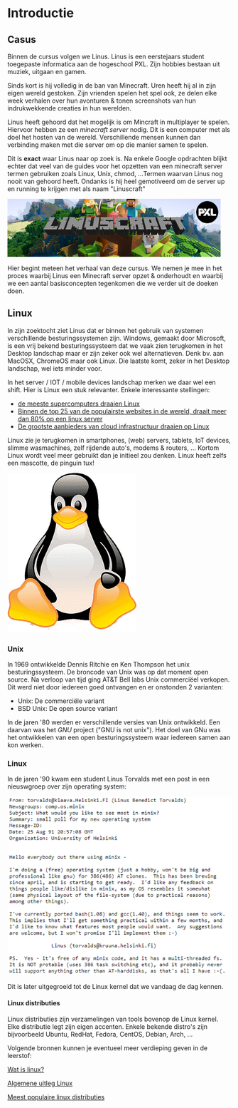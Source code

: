 # Introductie

## Casus
Binnen de cursus volgen we Linus. Linus is een eerstejaars student toegepaste informatica aan de hogeschool PXL. Zijn hobbies bestaan uit muziek, uitgaan en gamen. 

Sinds kort is hij volledig in de ban van Minecraft. Uren heeft hij al in zijn eigen wereld gestoken. Zijn vrienden spelen het spel ook, ze delen elke week verhalen over hun avonturen & tonen screenshots van hun indrukwekkende creaties in hun werelden.

Linus heeft gehoord dat het mogelijk is om Mincraft in multiplayer te spelen. Hiervoor hebben ze een *minecraft server* nodig. Dit is een computer met als doel het hosten van de wereld. Verschillende mensen kunnen dan verbinding maken met die server om op die manier samen te spelen.

Dit is **exact** waar Linus naar op zoek is. Na enkele Google opdrachten blijkt echter dat veel van de guides voor het opzetten van een minecraft server termen gebruiken zoals Linux, Unix, chmod, ...Termen waarvan Linus nog nooit van gehoord heeft. Ondanks is hij heel gemotiveerd om de server up en running te krijgen met als naam "Linuscraft"

![linuscraft](../images/linuxcraft.png)

Hier begint meteen het verhaal van deze cursus. We nemen je mee in het proces waarbij Linus een Minecraft server opzet & onderhoudt en waarbij we een aantal basisconcepten tegenkomen die we verder uit de doeken doen.

## Linux
In zijn zoektocht ziet Linus dat er binnen het gebruik van systemen verschillende besturingssystemen zijn. Windows, gemaakt door Microsoft, is een vrij bekend besturingssysteem dat we vaak zien terugkomen in het Desktop landschap maar er zijn zeker ook wel alternatieven. Denk bv. aan MacOSX, ChromeOS maar ook Linux. Die laatste komt, zeker in het Desktop landschap, wel iets minder voor.

In het server / IOT / mobile devices landschap merken we daar wel een shift. Hier is Linux een stuk relevanter. Enkele interessante stellingen:
* [de meeste supercomputers draaien Linux](https://itsfoss.com/linux-runs-top-supercomputers/)
* [Binnen de top 25 van de populairste websites in de wereld, draait meer dan 80% op een linux server](https://www.alexa.com/topsites)
* [De grootste aanbieders van cloud infrastructuur draaien op Linux](https://www.linuxfoundation.org/blog/how-amazon-web-services-uses-linux-and-open-source/)

Linux zie je terugkomen  in smartphones, (web) servers, tablets, IoT devices, slimme wasmachines, zelf rijdende auto's,  modems & routers, ... Kortom Linux wordt veel meer gebruikt dan je initieel zou denken. Linux heeft zelfs een mascotte, de pinguin tux!

![tux](../images/tux.png)

### Unix
In 1969 ontwikkelde Dennis Ritchie en Ken Thompson het unix besturingssysteem. De broncode van Unix was op dat moment open source. Na verloop van tijd ging AT&T Bell labs Unix commerciëel verkopen. Dit werd niet door iedereen goed ontvangen en er onstonden 2 varianten:
* Unix: De commerciële variant 
* BSD Unix: De open source variant

In de jaren '80 werden er verschillende versies van Unix ontwikkeld. Een daarvan was het *GNU* project ("GNU is not unix"). Het doel van GNu was het ontwikkelen van een open besturingssysteem waar iedereen samen aan kon werken. 

### Linux
In de jaren '90 kwam een student Linus Torvalds met een post in een nieuswgroep over zijn operating system:

![linux](../images/01/linus.PNG)

Dit is later uitgegroeid tot de Linux kernel dat we vandaag de dag kennen.

#### Linux distributies
Linux distributies zijn verzamelingen van tools bovenop de Linux kernel. Elke distributie legt zijn eigen accenten. Enkele bekende distro's zijn bijvoorbeeld Ubuntu, RedHat, Fedora, CentOS, Debian, Arch, ...

Volgende bronnen kunnen je eventueel meer verdieping geven in de leerstof:

<i class="fa-solid fa-film" style="color: #fff;"></i>  [Wat is linux?](https://www.youtube.com/watch?v=zA3vmx0GaO8)

<i class="fa-solid fa-earth-europe" style="color: #fff;"></i> [Algemene uitleg Linux](https://www.linux.com/what-is-linux/)

<i class="fa-solid fa-earth-europe" style="color: #fff;"></i> [Meest populaire linux distributies](https://distrowatch.com/dwres.php?resource=popularity)


